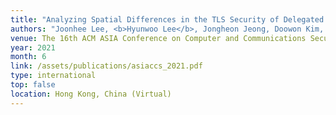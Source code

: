 ```yaml
---
title: "Analyzing Spatial Differences in the TLS Security of Delegated Web Services"
authors: "Joonhee Lee, <b>Hyunwoo Lee</b>, Jongheon Jeong, Doowon Kim, and Ted ``Taekyoung'' Kwon"
venue: The 16th ACM ASIA Conference on Computer and Communications Security (ASIACCS '21)
year: 2021
month: 6
link: /assets/publications/asiaccs_2021.pdf
type: international
top: false
location: Hong Kong, China (Virtual)
---
```

